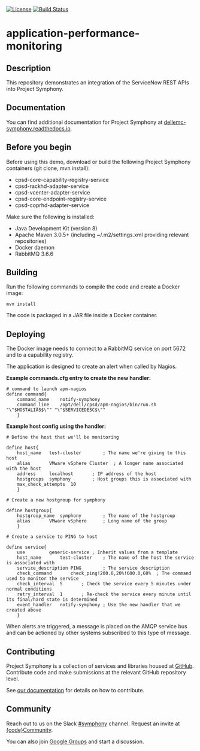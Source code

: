 [![License](https://img.shields.io/badge/License-EPL%201.0-red.svg)](https://opensource.org/licenses/EPL-1.0)
[![Build Status](https://travis-ci.org/dellemc-symphony/application-performance-monitoring.svg?branch=master)](https://travis-ci.org/dellemc-symphony/application-performance-monitoring)
# application-performance-monitoring
## Description
This repository demonstrates an integration of the ServiceNow REST APIs into Project Symphony.
## Documentation
You can find additional documentation for Project Symphony at [dellemc-symphony.readthedocs.io][documentation].

## Before you begin
Before using this demo, download or build the following Project Symphony containers (git clone, mvn install):
 
* cpsd-core-capability-registry-service
* cpsd-rackhd-adapter-service
* cpsd-vcenter-adapter-service
* cpsd-core-endpoint-registry-service
* cpsd-coprhd-adapter-service  

Make sure the following is installed:

* Java Development Kit (version 8)
* Apache Maven 3.0.5+ (including ~/.m2/settings.xml providing relevant repositories)
* Docker daemon
* RabbitMQ  3.6.6 

## Building
Run the following commands to compile the code and create a Docker image:
  
```
mvn install
```  

The code is packaged in a JAR file inside a Docker container.

## Deploying
The Docker image needs to connect to a RabbitMQ service on port 5672 and to a capability registry.

The application is designed to create an alert when called by Nagios.

**Example commands.cfg entry to create the new handler:**

```
# command to launch apm-nagios
define command{
	command_name	notify-symphony
	command_line	/opt/dell/cpsd/apm-nagios/bin/run.sh "\"$HOSTALIAS$\"" "\"$SERVICEDESC$\""
	}
```

**Example host config using the handler:**

```
# Define the host that we'll be monitoring

define host{
	host_name	test-cluster		; The name we're giving to this host
	alias		VMware vSphere Cluster	; A longer name associated with the host
	address		localhost		; IP address of the host
	hostgroups	symphony		; Host groups this is associated with
	max_check_attempts	10
	}

# Create a new hostgroup for symphony

define hostgroup{
	hostgroup_name	symphony		; The name of the hostgroup
	alias		VMware vSphere		; Long name of the group
	}

# Create a service to PING to host

define service{
	use			generic-service	; Inherit values from a template
	host_name		test-cluster	; The name of the host the service is associated with
	service_description	PING		; The service description
	check_command		check_ping!200.0,20%!600.0,60%	; The command used to monitor the service
	check_interval	5		; Check the service every 5 minutes under normal conditions
	retry_interval	1		; Re-check the service every minute until its final/hard state is determined
	event_handler	notify-symphony	; Use the new handler that we created above
	}
```

When alerts are triggered, a message is placed on the AMQP service bus and can be actioned by other systems subscribed to this type of message.

## Contributing
Project Symphony is a collection of services and libraries housed at [GitHub][github].
Contribute code and make submissions at the relevant GitHub repository level.

See [our documentation][contributing] for details on how to contribute.
## Community
Reach out to us on the Slack [#symphony][slack] channel. Request an invite at [{code}Community][codecommunity].

You can also join [Google Groups][googlegroups] and start a discussion.


[slack]: https://codecommunity.slack.com/messages/symphony
[googlegroups]: https://groups.google.com/forum/#!forum/dellemc-symphony
[codecommunity]: http://community.codedellemc.com/
[contributing]: http://dellemc-symphony.readthedocs.io/en/latest/contributingtosymphony.html
[github]: https://github.com/dellemc-symphony
[documentation]: https://dellemc-symphony.readthedocs.io/en/latest/
